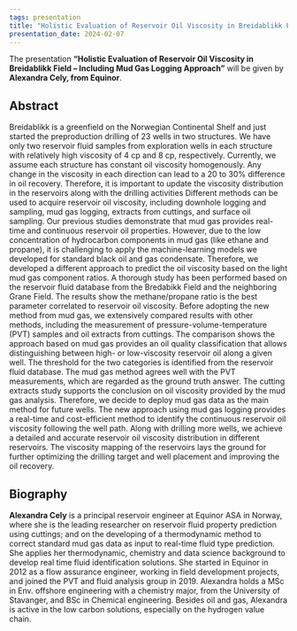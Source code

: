 ```yaml
---
tags: presentation
title: "Holistic Evaluation of Reservoir Oil Viscosity in Breidablikk Field – Including Mud Gas Logging Approach (Alexandra Cely, Equinor)"
presentation_date: 2024-02-07
---
```



The presentation **“Holistic Evaluation of Reservoir Oil Viscosity in Breidablikk Field – Including Mud Gas Logging Approach”** will be given by **Alexandra Cely, from Equinor**.

 
## Abstract 

Breidablikk is a greenfield on the Norwegian Continental Shelf and just started the preproduction drilling of 23 wells in two structures. We have only two reservoir fluid samples from exploration wells in each structure with relatively high viscosity of 4 cp and 8 cp, respectively. Currently, we assume each structure has constant oil viscosity homogenously. Any change in the viscosity in each direction can lead to a 20 to 30% difference in oil recovery. Therefore, it is important to update the viscosity distribution in the reservoirs along with the drilling activities Different methods can be used to acquire reservoir oil viscosity, including downhole logging and sampling, mud gas logging, extracts from cuttings, and surface oil sampling. Our previous studies demonstrate that mud gas provides real-time and continuous reservoir oil properties. However, due to the low concentration of hydrocarbon components in mud gas (like ethane and propane), it is challenging to apply the machine-learning models we developed for standard black oil and gas condensate. Therefore, we developed a different approach to predict the oil viscosity based on the light mud gas component ratios. A thorough study has been performed based on the reservoir fluid database from the Bredabikk Field and the neighboring Grane Field. The results show the methane/propane ratio is the best parameter correlated to reservoir oil viscosity. Before adopting the new method from mud gas, we extensively compared results with other methods, including the measurement of pressure-volume-temperature (PVT) samples and oil extracts from cuttings. The comparison shows the approach based on mud gas provides an oil quality classification that allows distinguishing between high- or low-viscosity reservoir oil along a given well. The threshold for the two categories is identified from the reservoir fluid database. The mud gas method agrees well with the PVT measurements, which are regarded as the ground truth answer. The cutting extracts study supports the conclusion on oil viscosity provided by the mud gas analysis. Therefore, we decide to deploy mud gas data as the main method for future wells. The new approach using mud gas logging provides a real-time and cost-efficient method to identify the continuous reservoir oil viscosity following the well path. Along with drilling more wells, we achieve a detailed and accurate reservoir oil viscosity distribution in different reservoirs. The viscosity mapping of the reservoirs lays the ground for further optimizing the drilling target and well placement and improving the oil recovery.

## Biography

**Alexandra Cely** is a principal reservoir engineer at Equinor ASA in Norway, where she is the leading researcher on reservoir fluid property prediction using cuttings; and on the developing of a thermodynamic method to correct standard mud gas data as input to real-time fluid type prediction. She applies her thermodynamic, chemistry and data science background to develop real time fluid identification solutions. She started in Equinor in 2012 as a flow assurance engineer, working in field development projects, and joined the PVT and fluid analysis group in 2019. Alexandra holds a MSc in Env. offshore engineering with a chemistry major, from the University of Stavanger, and BSc in Chemical engineering. Besides oil and gas, Alexandra is active in the low carbon solutions, especially on the hydrogen value chain.